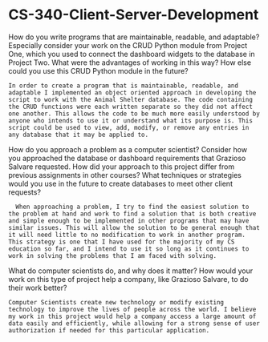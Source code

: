 # CS-340-Client-Server-Development

How do you write programs that are maintainable, readable, and adaptable? Especially consider your work on the CRUD Python module from Project One, which you used to connect the dashboard widgets to the database in Project Two. What were the advantages of working in this way? How else could you use this CRUD Python module in the future?

    In order to create a program that is maintainable, readable, and adaptable I implemented an object oriented approach in developing the script to work with the Animal Shelter database. The code containing the CRUD functions were each written separate so they did not affect one another. This allows the code to be much more easily understood by anyone who intends to use it or understand what its purpose is. This script could be used to view, add, modify, or remove any entries in any database that it may be applied to.
    
How do you approach a problem as a computer scientist? Consider how you approached the database or dashboard requirements that Grazioso Salvare requested. How did your approach to this project differ from previous assignments in other courses? What techniques or strategies would you use in the future to create databases to meet other client requests?

      When approaching a problem, I try to find the easiest solution to the problem at hand and work to find a solution that is both creative and simple enough to be implemented in other programs that may have similar issues. This will allow the solution to be general enough that it will need little to no modification to work in another program. This strategy is one that I have used for the majority of my CS education so far, and I intend to use it so long as it continues to work in solving the problems that I am faced with solving.

What do computer scientists do, and why does it matter? How would your work on this type of project help a company, like Grazioso Salvare, to do their work better?

    Computer Scientists create new technology or modify existing technology to improve the lives of people across the world. I believe my work in this project would help a company access a large amount of data easily and efficiently, while allowing for a strong sense of user authorization if needed for this particular application. 
